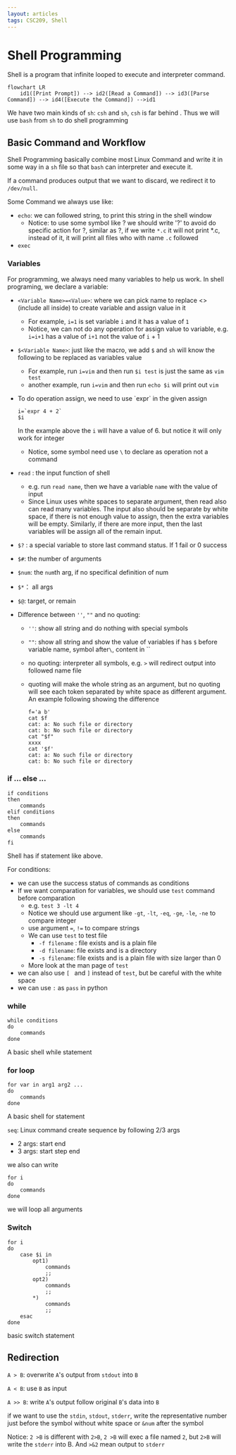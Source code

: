 ```yaml
---
layout: articles
tags: CSC209, Shell
---
```


# Shell Programming

Shell is a program that infinite looped to execute and interpreter command.

```mermaid
flowchart LR
	id1([Print Prompt]) --> id2([Read a Command]) --> id3([Parse Command]) --> id4([Execute the Command]) -->id1
```

We have two main kinds of `sh`: `csh` and `sh`, `csh` is far behind . Thus we will use `bash` from `sh` to do shell programming

## Basic Command and Workflow

Shell Programming basically combine most Linux Command and write it in some way in a `sh` file so that `bash` can interpreter and execute it.

If a command produces output that we want to discard, we redirect it to `/dev/null`.

Some Command we always use like:

-   `echo`: we can followed string,  to print this string in the shell window
    -   Notice: to use some symbol like ? we should write '?' to avoid do specific action for ?, similar as ?, if we write `*.c` it will not print *.c, instead of it, it will print all files who with name `.c`  followed
-   `exec`

### Variables

For programming, we always need many variables to help us work. In shell programing, we declare a variable: 

-   `<Variable Name>=<Value>`: where we can pick name to replace <>(include all inside) to create variable and assign value in it

    -   For example, `i=1` is set variable `i` and it has a value of `1`
    -   Notice, we can not do any operation for assign value to variable, e.g. `i=i+1` has a value of `i+1` not the value of `i` + 1

-   `$<Variable Name>`: just like the macro, we add `$` and `sh` will know the following to be replaced as variables value

    -   For example, run `i=vim` and then run `$i test` is just the same as `vim test`
    -   another example, run `i=vim` and then run `echo $i` will print out `vim`

-   To do operation assign, we need to use \`expr\`  in the given assign

    ```shell
    i=`expr 4 + 2`
    $i
    ```
    
    In the example above the `i` will have a value of 6. but notice it will only work for integer
    
    -   Notice, some symbol need use `\` to declare as operation not a command
    
-   `read` : the input function of shell

    -   e.g. run `read name`, then we have a variable `name` with the value of input
    -   Since Linux uses white spaces to separate argument, then read also can read many variables. The input also should be separate by white space, if there is not enough value to assign, then the extra variables will be empty. Similarly, if there are more input, then the last variables will be assign all of the remain input.

-   `$?` : a special variable to store last command status. If 1 fail or 0 success

-   `$#`: the number of arguments

-   `$num`: the `num`th arg, if no specifical definition of num

-   `$*`： all args

-   `$@`:  target, or remain

-   Difference between `''`, `""` and no quoting:

    -   `''`: show all string and do nothing with special symbols
    
    -   `""`: show all string and show the value of variables if has `$` before variable name,  symbol after`\`,  content in \`\`
    
    -   no quoting: interpreter all symbols, e.g. `>` will redirect output into followed name file
    
    -   quoting will make the whole string as an argument, but no quoting will see each token separated by white space as different argument. An example following showing the difference
    
        ```shell
        f='a b'
        cat $f
        cat: a: No such file or directory
        cat: b: No such file or directory
        cat "$f"
        xxxx
        cat '$f'
        cat: a: No such file or directory
        cat: b: No such file or directory
        ```
    
        

### if ... else ...

```shell
if conditions
then
	commands
elif conditions
then
	commands
else
	commands
fi
```

Shell has if statement like above.

For conditions:

-   we can use the success status of commands as conditions
-   If we want comparation for variables, we should use `test` command before comparation
    -   e.g. `test 3 -lt 4`
    -   Notice we should use argument like `-gt`, `-lt`, `-eq`, `-ge`, `-le`, `-ne` to compare integer
    -   use argument `=`, `!=` to compare strings
    -   We can use `test` to test file
        -   `-f filename` : file exists and is a plain file
        -   `-d filename`: file exists and is a directory
        -   `-s filename`: file exists and is a plain file with size larger than 0
    -   More look at the man page of `test`
-   we can also use `[ ` and `]` instead of `test`, but be careful with the white space
-   we can use `:` as `pass` in python

### while

```shell
while conditions
do
	commands
done
```

A basic shell while statement

### for loop

``` shell
for var in arg1 arg2 ...
do
	commands
done
```

A basic shell for statement

`seq`: Linux command create sequence by following 2/3 args

-   2 args: start end
-   3 args: start step end

we also can write 

```shell
for i
do
	commands
done
```

we will loop all arguments

### Switch 

```
for i
do 
	case $i in
		opt1)
			commands
			;;
		opt2)
			commands
			;;
		*)
			commands
			;;
	esac
done
```

basic switch statement

## Redirection 

`A > B`:  overwrite `A`'s output from `stdout` into `B` 

`A < B`:  use `B` as input

`A >> B`:  write `A`'s output follow original `B`'s data into `B`

if we want to use the `stdin`, `stdout`, `stderr`, write the representative number just before the symbol without white space or `&num` after the symbol

Notice: `2 >B` is different with `2>B`, `2 >B` will exec a file named `2`, but `2>B` will write the `stderr` into B. And `>&2` mean output to `stderr`

